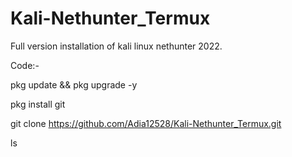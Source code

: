 # Kali-Nethunter_Termux
Full version installation of kali linux nethunter 2022.

Code:-

pkg update && pkg upgrade -y

pkg install git

git clone https://github.com/Adia12528/Kali-Nethunter_Termux.git

ls

